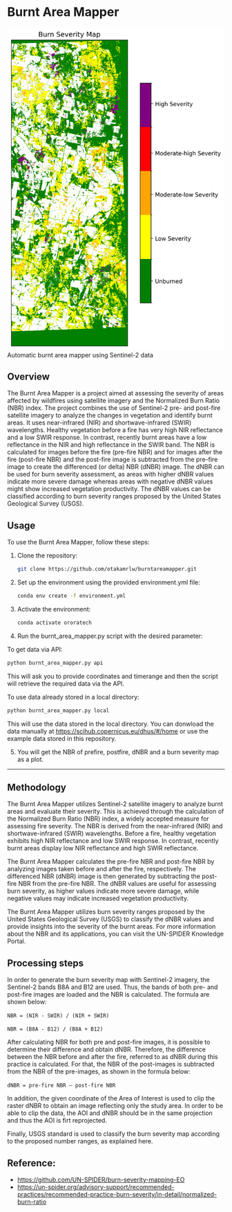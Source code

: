 # Burnt Area Mapper

<div align:"center">
  <img src="https://github.com/otakamrlw/burntareamapper/blob/master/burnseverity_crop.png">
</div>
Automatic burnt area mapper using Sentinel-2 data

## Overview
The Burnt Area Mapper is a project aimed at assessing the severity of areas affected by wildfires using satellite imagery and the Normalized Burn Ratio (NBR) index. The project combines the use of Sentinel-2 pre- and post-fire satellite imagery to analyze the changes in vegetation and identify burnt areas. It uses near-infrared (NIR) and shortwave-infrared (SWIR) wavelengths. Healthy vegetation before a fire has very high NIR reflectance and a low SWIR response. In contrast, recently burnt areas have a low reflectance in the NIR and high reflectance in the SWIR band. The NBR is calculated for images before the fire (pre-fire NBR) and for images after the fire (post-fire NBR) and the post-fire image is subtracted from the pre-fire image to create the differenced (or delta) NBR (dNBR) image. The dNBR can be used for burn severity assessment, as areas with higher dNBR values indicate more severe damage whereas areas with negative dNBR values might show increased vegetation productivity. The dNBR values can be classified according to burn severity ranges proposed by the United States Geological Survey (USGS).


## Usage
To use the Burnt Area Mapper, follow these steps:

1. Clone the repository:

   ```bash
   git clone https://github.com/otakamrlw/burntareamapper.git
   
2. Set up the environment using the provided environment.yml file:

   ```bash
   conda env create -f environment.yml

3. Activate the environment:

   ```bash
   conda activate ororatech

4. Run the burnt_area_mapper.py script with the desired parameter:

To get data via API:
   
   ```bash
   python burnt_area_mapper.py api
   ```


This will ask you to provide coordinates and timerange and then the script will retrieve the required data via the API.

To use data already stored in a local directory:
   
   ```bash
   python burnt_area_mapper.py local
   ```

This will use the data stored in the local directory. You can donwload the data manually at https://scihub.copernicus.eu/dhus/#/home or use the example data stored in this repository.


5. You will get the NBR of prefire, postfire, dNBR and a burn severity map as a plot.


------
## Methodology
The Burnt Area Mapper utilizes Sentinel-2 satellite imagery to analyze burnt areas and evaluate their severity. This is achieved through the calculation of the Normalized Burn Ratio (NBR) index, a widely accepted measure for assessing fire severity. The NBR is derived from the near-infrared (NIR) and shortwave-infrared (SWIR) wavelengths. Before a fire, healthy vegetation exhibits high NIR reflectance and low SWIR response. In contrast, recently burnt areas display low NIR reflectance and high SWIR reflectance.

The Burnt Area Mapper calculates the pre-fire NBR and post-fire NBR by analyzing images taken before and after the fire, respectively. The differenced NBR (dNBR) image is then generated by subtracting the post-fire NBR from the pre-fire NBR. The dNBR values are useful for assessing burn severity, as higher values indicate more severe damage, while negative values may indicate increased vegetation productivity.

The Burnt Area Mapper utilizes burn severity ranges proposed by the United States Geological Survey (USGS) to classify the dNBR values and provide insights into the severity of the burnt areas. For more information about the NBR and its applications, you can visit the UN-SPIDER Knowledge Portal.

## Processing steps
In order to generate the burn severity map with Sentinel-2 imagery, the Sentinel-2 bands B8A and B12 are used. Thus, the bands of both pre- and post-fire images are loaded and the NBR is calculated. The formula are shown below:

`NBR = (NIR - SWIR) / (NIR + SWIR)`

`NBR = (B8A - B12) / (B8A + B12)`

After calculating NBR for both pre and post-fire images, it is possible to determine their difference and obtain dNBR. Therefore, the difference between the NBR before and after the fire, referred to as dNBR during this practice is calculated. For that, the NBR of the post-images is subtracted from the NBR of the pre-images, as shown in the formula below:

`dNBR = pre-fire NBR – post-fire NBR`

In addition, the given coordinate of the Area of Interest is used to clip the raster dNBR to obtain an image reflecting only the study area. In order to be able to clip the data, the AOI and dNBR should be in the same projection and thus the AOI is firt reprojected.

Finally, USGS standard is used to classify the burn severity map according to the proposed number ranges, as explained here.


## Reference:
- https://github.com/UN-SPIDER/burn-severity-mapping-EO
- https://un-spider.org/advisory-support/recommended-practices/recommended-practice-burn-severity/in-detail/normalized-burn-ratio
